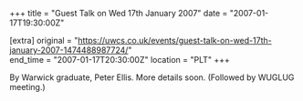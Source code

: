 +++
title = "Guest Talk on Wed 17th January 2007"
date = "2007-01-17T19:30:00Z"

[extra]
original = "https://uwcs.co.uk/events/guest-talk-on-wed-17th-january-2007-1474488987724/"    
end_time = "2007-01-17T20:30:00Z"
location = "PLT"
+++

By Warwick graduate, Peter Ellis. More details soon. (Followed by WUGLUG meeting.)

